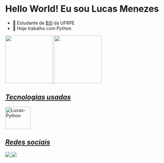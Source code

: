 # Hello World! Eu sou Lucas Menezes 

- 📘 Estudante de [BSI](http://bsi.ufrpe.br) da UFRPE
- 🔭 Hoje trabalho com Python

<div>
  <a href="https://github.com/lucasmenezes255/">
    <img height="150em" src="https://github-readme-stats.vercel.app/api?username=lucasmenezes255&show_icons=true&theme=tokyonight"/>
    <img height="150em" src="https://github-readme-stats.vercel.app/api/top-langs/?username=lucasmenezes255&layout=compact&theme=tokyonight"/>
</div>

<div>
  <h2><i>
    Tecnologias usadas
  </h2></i>
  <div style="dsiplay: inline_block; justify-content: center; align-items:center">
    <img alt="Lucas-Python" height="70" width= "80" src="https://cdn.jsdelivr.net/gh/devicons/devicon@latest/icons/python/python-original.svg">
  </div>
</div>

<div>
  <h2><i>
    Redes sociais
  </h2></i>
  <img src="https://img.shields.io/badge/LinkedIn-0077B5?style=for-the-badge&logo=linkedin&logoColor=white"/>
  <img src="https://img.shields.io/badge/Instagram-80134d?style=for-the-badge&logo=instagram&logoColor=white"/>
</div>

